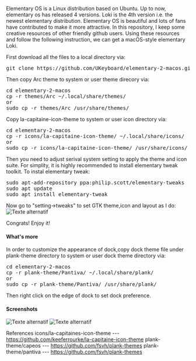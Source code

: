 Elementary OS is a Linux distribution based on Ubuntu. Up to now, elementary os has released 4 versions.
Loki is the 4th version i.e. the newest elementary distribution. Elementary OS is beautiful and lots of fans have contributed to make it more attractive. In this repository, I keep some creative resources of other friendly github users. Using these resources and follow the following instruction, we can get a macOS-style elementary Loki.

First download all the files to a local directory via:
<pre>
git clone https://github.com/UKeyboard/elementary-2-macos.git
</pre>

Then copy Arc theme to system or user theme direcory via:
<pre>
cd elementary-2-macos
cp -r themes/Arc ~/.local/share/themes/
or
sudo cp -r themes/Arc /usr/share/themes/
</pre>

Copy la-capitaine-icon-theme to system or user icon directory via:
<pre>
cd elementary-2-macos
cp -r icons/la-capitaine-icon-theme/ ~/.local/share/icons/
or 
sudo cp -r icons/la-capitaine-icon-theme/ /usr/share/icons/
</pre>

Then you need to adjust serival system setting to apply the theme and icon suite. For simplity, it is highly recommended to install elementary tweak toolkit.
To instal elementary tweak:
<pre>
sudo apt-add-repository ppa:philip.scott/elementary-tweaks
sudo apt update
sudo apt install elementary-tweak
</pre>

Now go to "setting->tweaks" to set GTK theme,icon and layout as I do:
![Texte alternatif](https://raw.githubusercontent.com/UKeyboard/elementary-2-macos/master/screenshot/Screenshot%20from%202017-04-27%2000.23.28.png "Tweaks-Setting")

Congrats! Enjoy it!


#### What's more
In order to customize the appearance of dock,copy dock theme file under plank-theme directory to system or user dock theme directory via:
<pre>
cd elementary-2-macos
cp -r plank-theme/Pantiva/ ~/.local/share/plank/
or 
sudo cp -r plank-theme/Pantiva/ /usr/share/plank/
</pre>
Then right click on the edge of dock to set dock preference.

#### Screenshots
![Texte alternatif](https://raw.githubusercontent.com/UKeyboard/elementary-2-macos/master/screenshot/Screenshot%20from%202017-04-26%2022.40.27.png "")
![Texte alternatif](https://raw.githubusercontent.com/UKeyboard/elementary-2-macos/master/screenshot/Screenshot%20from%202017-04-26%2022.38.52.png "")

References
icons/la-capitaines-icon-theme --- https://github.com/keeferrourke/la-capitaine-icon-theme
plank-theme/capeos --- https://github.com/fsvh/plank-themes
plank-theme/pantiva --- https://github.com/fsvh/plank-themes

